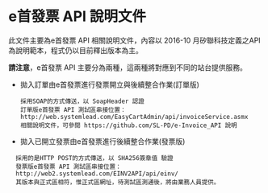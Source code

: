 # e首發票 API 說明文件

此文件主要為e首發票 API 相關說明文件，內容以 2016-10 月矽聯科技定義之API為說明範本，程式仍以目前釋出版本為主。

**請注意**，e首發票 API 主要分為兩種，這兩種將對應到不同的站台提供服務。

* 拋入訂單由e首發票進行發票開立與後續整合作業(訂單版)

  ```
  採用SOAP的方式傳送，以 SoapHeader 認證
  訂單版e首發票 API 測試區串接位置：
  http://web.systemlead.com/EasyCartAdmin/api/invoiceService.asmx
  相關說明文件，可參閱 https://github.com/SL-PD/e-Invoice_API 說明
  ```

* 拋入已開立發票由e首發票進行後續整合作業(發票版)
```
  採用的是HTTP POST的方式傳送，以 SHA256簽章值 驗證
  發票版e首發票 API 測試區串接位置：
  http://web2.systemlead.com/EINV2API/api/einv/
  其版本與正式區相符，惟正式區網址，待測試區測通後，將由業務人員提供。
```  
 